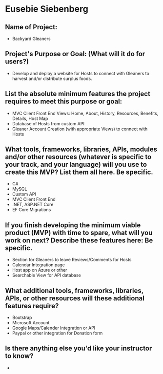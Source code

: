 # Eusebie Siebenberg

## Name of Project:
* Backyard Gleaners

## Project's Purpose or Goal: (What will it do for users?)
* Develop and deploy a website for Hosts to connect with Gleaners to harvest and/or distribute surplus foods.

## List the absolute minimum features the project requires to meet this purpose or goal:
* MVC Client Front End Views: Home, About, History, Resources, Benefits, Details, Host Map
* Database of Hosts from custom API
* Gleaner Account Creation (with appropriate Views) to connect with Hosts 

## What tools, frameworks, libraries, APIs, modules and/or other resources (whatever is specific to your track, and your language) will you use to create this MVP? List them all here. Be specific.
* C#
* MySQL
* Custom API
* MVC Client Front End
* .NET, ASP.NET Core
* EF Core Migrations

## If you finish developing the minimum viable product (MVP) with time to spare, what will you work on next? Describe these features here: Be specific.
* Section for Gleaners to leave Reviews/Comments for Hosts
* Calendar Integration page
* Host app on Azure or other
* Searchable View for API database

## What additional tools, frameworks, libraries, APIs, or other resources will these additional features require?
* Bootstrap
* Microsoft Account
* Google Maps/Calender Integration or API
* Paypal or other integration for Donation form

## Is there anything else you'd like your instructor to know?
* 